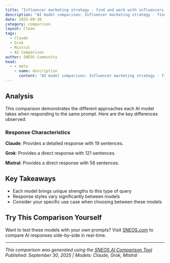 ```yaml
---
title: "Influencer marketing strategy - find and work with influencers effectively"
description: "AI model comparison: Influencer marketing strategy - find and work with influencers effectively..."
date: 2025-09-30
category: comparison
layout: Clean
tags:
  - Claude
  - Grok
  - Mistral
  - AI Comparison
author: SNEOS Community
head:
  - - meta
    - name: description
      content: "AI model comparison: Influencer marketing strategy - find and work with influencers effectively..."
---
```


<ChatComparison
  title="Influencer marketing strategy - find and work with influencers effectively"
  prompt="Influencer marketing strategy - find and work with influencers effectively"
  :responses='{
    "Claude": "# Complete Influencer Marketing Strategy Guide\n\n## 1. Strategy Foundation\n\n### Define Your Goals\n- **Brand awareness**: Reach new audiences\n- **Lead generation**: Drive traffic and conversions\n- **Sales**: Direct product promotion\n- **Community building**: Foster engagement\n- **Content creation**: Generate authentic content\n\n### Set Clear KPIs\n- Reach and impressions\n- Engagement rates\n- Click-through rates\n- Conversion rates\n- Brand mention sentiment\n- Cost per acquisition (CPA)\n\n## 2. Finding the Right Influencers\n\n### Influencer Categories\n- **Nano-influencers** (1K-10K): High engagement, niche audiences\n- **Micro-influencers** (10K-100K): Good balance of reach and engagement\n- **Macro-influencers** (100K-1M): Broader reach, professional content\n- **Mega-influencers** (1M\u002B): Maximum reach, celebrity status\n\n### Research Methods\n\n#### Free Tools\n- **Social platform search**: Use hashtags and location tags\n- **Google searches**: \u0022[niche] influencer\u0022 or \u0022[location] blogger\u0022\n- **Competitor analysis**: See who they work with\n- **Social listening**: Monitor brand mentions\n\n#### Paid Platforms\n- **AspireIQ**: Comprehensive influencer database\n- **Upfluence**: AI-powered matching\n- **Creator.co**: Focus on micro-influencers\n- **Klear**: Advanced analytics and discovery\n- **BuzzSumo**: Content and influencer research\n\n### Evaluation Criteria\n\n#### Audience Quality\n- **Demographics**: Age, location, interests\n- **Engagement rate**: Likes, comments, shares vs. followers\n- **Audience growth**: Organic vs. purchased followers\n- **Comment quality**: Genuine interactions vs. bots\n\n#### Content Assessment\n- **Brand alignment**: Values and aesthetic match\n- **Content quality**: Production value and creativity\n- **Posting frequency**: Consistent activity\n- **Previous partnerships**: Professional collaboration history\n\n#### Authenticity Checks\n- **Engagement patterns**: Consistent vs. sudden spikes\n- **Comment authenticity**: Real conversations vs. generic responses\n- **Follower analysis**: Real profiles vs. fake accounts\n- **Growth trajectory**: Organic vs. suspicious jumps\n\n## 3. Outreach Strategy\n\n### Initial Contact Template\n\u0060\u0060\u0060\nSubject: Partnership Opportunity with [Your Brand]\n\nHi [Influencer Name],\n\nI\u0027ve been following your content on [platform] and love your approach to [specific topic]. Your recent post about [specific example] really resonated with our brand values.\n\nI\u0027m reaching out from [Brand Name] because I think there could be a great partnership opportunity. We specialize in [brief brand description] and believe your audience would genuinely appreciate our [product/service].\n\nWould you be interested in exploring a collaboration? I\u0027d love to discuss how we can create something valuable for your audience while supporting your content creation.\n\nBest regards,\n[Your Name]\n\u0060\u0060\u0060\n\n### Follow-up Strategy\n- Wait 1 week before first follow-up\n- Maximum 2-3 follow-ups\n- Vary your approach (email, DM, comment)\n- Reference recent content to show ongoing engagement\n\n## 4. Partnership Structures\n\n### Compensation Models\n\n#### Monetary Payment\n- **Flat fee**: Fixed amount per post\n- **Performance-based**: Payment tied to results\n- **Retainer**: Monthly fee for ongoing partnership\n- **Revenue share**: Percentage of sales generated\n\n#### Non-Monetary Exchange\n- **Product gifting**: Free products for review\n- **Experience-based**: Events, trips, exclusive access\n- **Cross-promotion**: Mutual social media promotion\n- **Content licensing**: Rights to use their content\n\n### Campaign Types\n\n#### One-off Campaigns\n- Single post or story\n- Product launch announcements\n- Event promotion\n- Seasonal campaigns\n\n#### Long-term Partnerships\n- Brand ambassadorships\n- Ongoing content series\n- Exclusive partnerships\n- Co-created products\n\n## 5. Campaign Management\n\n### Content Guidelines\n- **Brand messaging**: Key points to communicate\n- **Visual requirements**: Logo placement, colors\n- **Hashtag strategy**: Branded and relevant tags\n- **Disclosure requirements**: #ad, #sponsored, #partnership\n- **Content approval**: Review process and timeline\n\n### Legal Considerations\n- **Contracts**: Clear terms and expectations\n- **Usage rights**: Content ownership and licensing\n- **FTC compliance**: Proper disclosure requirements\n- **Exclusivity clauses**: Competitor restrictions\n- **Performance",
    "Grok": "Influencer marketing is a powerful strategy for brands to build trust, increase visibility, and drive engagement through individuals who have a significant and loyal following on social media or other platforms. To find and work with influencers effectively, you need a well-structured approach. Below is a comprehensive influencer marketing strategy:\n\n---\n\n### **1. Define Your Goals and Objectives**\nBefore starting, clarify what you want to achieve with your influencer marketing campaign. Common goals include:\n- **Brand Awareness**: Introduce your brand or product to a wider audience.\n- **Engagement**: Increase likes, comments, shares, or other interactions.\n- **Sales/Conversions**: Drive traffic to your website or encourage purchases.\n- **Content Creation**: Leverage influencers to create authentic content for your brand.\n- **Community Building**: Build trust and loyalty among a specific audience.\n\n**Action Step**: Write down 1-3 measurable goals (e.g., increase Instagram followers by 10% in 3 months or generate 50 sales from influencer posts).\n\n---\n\n### **2. Identify Your Target Audience**\nUnderstand who you\u2019re trying to reach. Influencers have niche audiences, so aligning their followers with your target demographic is crucial.\n- Analyze your current customer base (age, gender, location, interests, pain points).\n- Use tools like Google Analytics, social media insights, or surveys to gather data.\n- Match your audience to the influencer\u2019s niche (e.g., fitness, beauty, tech, travel).\n\n**Action Step**: Create a detailed buyer persona to guide your influencer selection.\n\n---\n\n### **3. Set a Budget**\nInfluencer marketing costs can vary widely based on the influencer\u2019s reach, niche, and platform. Decide how much you\u2019re willing to spend and what type of compensation you\u2019ll offer:\n- **Paid Partnerships**: Direct payment for posts, stories, or campaigns (micro-influencers may charge $100\u2013$500 per post, while macro-influencers can charge thousands).\n- **Product Gifting**: Offering free products in exchange for a review or mention (works well with micro-influencers).\n- **Affiliate Deals**: Commission-based partnerships where influencers earn per sale or click.\n- **Hybrid Models**: Combine gifting, payment, and affiliate deals.\n\n**Action Step**: Allocate a budget and decide on compensation models based on your goals and resources.\n\n---\n\n### **4. Find the Right Influencers**\nFinding influencers who align with your brand values and audience is critical. Focus on relevance over reach (a smaller, engaged audience is often more valuable than a large, disengaged one).\n\n#### **Types of Influencers** (based on follower count):\n- **Nano-Influencers** (1k\u201310k followers): High engagement, niche focus, cost-effective.\n- **Micro-Influencers** (10k\u2013100k followers): Strong community trust, affordable, targeted.\n- **Macro-Influencers** (100k\u20131M followers): Wider reach, good for brand awareness.\n- **Celebrity Influencers** (1M\u002B followers): High visibility, expensive, less personal connection.\n\n#### **Where to Find Influencers**:\n- **Social Media Platforms**: Search hashtags related to your niche (e.g., #FitnessMotivation, #SustainableFashion) on Instagram, TikTok, or Twitter.\n- **Influencer Platforms**: Use tools like Upfluence, AspireIQ, HypeAuditor, or Influencity to search for influencers by niche, location, and engagement metrics.\n- **Competitor Analysis**: Look at who your competitors are working with by checking tagged posts or mentions.\n- **Google Search**: Search for bloggers or content creators in your niche (e.g., \u201Ctop vegan food bloggers\u201D).\n- **Referrals**: Ask your network or existing influencers for recommendations.\n\n#### **What to Look For**:\n- **Relevance**: Do their content and audience align with your brand?\n- **Engagement Rate**: Look for high interaction (likes, comments, shares) relative to follower count (3-5%\u002B is generally good).\n- **Authenticity**: Do they post genuine content, or does it feel overly promotional?\n- **Content Quality**: Are their photos, videos, or writing professional and aligned with your brand aesthetic?\n- **Values**: Do their beliefs and messaging match your brand\u2019s ethos?\n\n**Action Step**: Create a shortlist of 10\u201320 influencers who match your criteria.\n\n---\n\n### **5. Vet Influencers for Authenticity**\nBefore reaching out, ensure the influencer\u2019s following and engagement are legitimate:\n- Check for fake followers using tools like HypeAuditor or Social Blade.\n- Look at their comments\u2014are they generic or from real people?\n- Analyze their past brand collaborations to see if they align with your values.\n\n**Action Step**: Use a mix of manual checks and tools to confirm authenticity.\n\n---\n\n### **6. Craft a Personalized Outreach Strategy**\nInfluencers receive countless pitches daily, so stand out with a tailored approach:\n- **Research Them**: Mention specific content you liked (e.g., \u201CI loved your recent post about sustainable skincare!\u201D).\n- **Be Clear**: Explain why you\u2019re reaching out, what you\u2019re offering, and how the collaboration benefits them.\n- **Keep it Concise**: Avoid long emails; get to the point quickly.\n- **Personal Touch**: Address them by name and show genuine interest in their work.\n\n#### **Sample Outreach Email Template**:\n\u0060\u0060\u0060\nSubject: Collaboration Opportunity with [Your Brand Name]\n\nHi [Influencer Name],\n\nI\u2019m [Your Name] from [Your Brand], and I\u2019ve been following your content on [Platform]. I especially loved your post about [specific content]\u2014it really resonates with our audience!\n\nWe\u2019re looking to collaborate with creators like you to [briefly state goal, e.g., showcase our new eco-friendly product line]. We\u2019d love to offer [compensation, e.g., $X for a post or free product \u002B affiliate commission] in exchange for [specific deliverable, e.g., an Instagram post and story].\n\nIf you\u2019re interested, I\u2019d love to discuss details and answer any questions. Let me know what you think!\n\nBest regards,  \n[Your Name]  \n[Your Position]  \n[Your Contact Info]  \n[Your Website/Social Media]\n\u0060\u0060\u0060\n\n**Action Step**: Send personalized messages to your shortlisted influencers and track responses in a spreadsheet.\n\n---\n\n### **7. Negotiate and Set Clear Expectations**\nOnce an influencer agrees to collaborate, formalize the partnership with clear terms:\n- **Deliverables**: Specify the type (e.g., Instagram post, YouTube video) and number of posts.\n- **Timeline**: Agree on deadlines for content creation and posting.\n- **Compensation**: Confirm payment, product gifting, or affiliate terms.\n- **Brand Guidelines**: Share your brand\u2019s tone, style, and key messaging (but allow creative freedom).\n- **Usage Rights**: Clarify if you can repurpose their content for your channels.\n- **Disclosure**: Ensure they follow FTC or local guidelines (e.g., #ad or #sponsored).\n\n**Action Step**: Draft a simple contract or agreement (templates are available online) to avoid misunderstandings.\n\n---\n\n### **8. Collaborate and Build Relationships**\nTreat influencers as partners, not just vendors. Building a long-term relationship can lead to more authentic content and better results:\n- Provide products or information well in advance.\n- Be open to their creative input\u2014they know their audience best.\n- Communicate respectfully and respond promptly.\n- Show appreciation\u2014thank them for their work or offer bonuses for exceptional results.\n\n**Action Step**: Check in during the campaign to ensure everything is on track and build rapport for future collaborations.\n\n---\n\n### **9. Monitor and Measure Performance**\nTrack the success of your campaign using metrics aligned with your goals:\n- **Engagement**: Likes, comments, shares, saves.\n- **Reach/Impressions**: How many people saw the content.\n- **Traffic**: Website clicks from influencer posts (use UTM codes for tracking).\n- **Sales/Conversions**: Track affiliate links or promo codes unique to the influencer.\n- **Follower Growth**: Increase in your social media following.\n\n**Tools**: Use platform analytics (Instagram Insights, YouTube Analytics) or third-party tools like Sprout Social or Hootsuite.\n\n**Action Step**: Compile a report after the campaign to evaluate ROI and learn what worked or didn\u2019t.\n\n---\n\n### **10. Optimize and Scale**\nUse insights from your campaign to improve future collaborations:\n- Identify high-performing influencers for long-term partnerships.\n- Experiment with new platforms or content formats (e.g., Reels, live streams).\n- Test different niches or audience segments.\n- Scale your budget or efforts if the results are strong.\n\n**Action Step**: Plan your next campaign with data-driven adjustments.\n\n---\n\n### **Additional Tips for Success**\n- **Micro-Influencers Often Convert Better**: They tend to have higher engagement rates and more trust with their audience.\n- **Leverage User-Generated Content (UGC)**: Repost influencer content (with permission) to boost credibility.\n- **Stay Trendy**: Align campaigns with trending topics, holidays, or viral challenges.\n- **Be Patient**: Building relationships and seeing results can take time\u2014focus on authenticity over quick wins.\n\n---\n\nBy following this structured approach, you can effectively find, partner with, and work with influencers to achieve your marketing goals. Start small, test different strategies, and refine your process as you gain experience. If you have a specific niche or platform in mind (e.g., Instagram for beauty or TikTok for Gen Z), I can tailor the strategy further! Let me know.",
    "Mistral": "Creating an effective influencer marketing strategy involves several key steps. Here\u0027s a guide to help you find and work with influencers effectively:\n\n### 1. Define Your Goals\n- **Brand Awareness:** Increase visibility and reach.\n- **Sales:** Drive direct sales or conversions.\n- **Engagement:** Boost interaction and build a community.\n- **Content Creation:** Generate high-quality content.\n\n### 2. Identify Your Target Audience\n- **Demographics:** Age, gender, location, etc.\n- **Interests:** Hobbies, lifestyle, and preferences.\n- **Behavior:** Purchasing habits and online behavior.\n\n### 3. Research and Find Influencers\n- **Social Media Platforms:** Instagram, YouTube, TikTok, Facebook, Twitter, etc.\n- **Influencer Marketing Platforms:** Grin, Upfluence, AspireIQ, etc.\n- **Hashtags and Keywords:** Search for relevant hashtags and keywords.\n- **Competitor Analysis:** Identify influencers working with your competitors.\n\n### 4. Evaluate Influencers\n- **Relevance:** Ensure the influencer\u0027s niche aligns with your brand.\n- **Engagement Rate:** Look at likes, comments, shares, and saves.\n- **Authenticity:** Check for genuine engagement and authentic content.\n- **Reach:** Consider the number of followers, but prioritize engagement over reach.\n- **Content Quality:** Assess the quality and consistency of their content.\n\n### 5. Build Relationships\n- **Initial Contact:** Reach out with a personalized message.\n- **Collaboration Proposal:** Clearly outline your goals, expectations, and compensation.\n- **Negotiation:** Be open to negotiation on terms and compensation.\n- **Follow-Up:** Maintain communication and build a long-term relationship.\n\n### 6. Create a Campaign Plan\n- **Campaign Objectives:** Clearly define what you want to achieve.\n- **Content Guidelines:** Provide a brief but allow creative freedom.\n- **Timeline:** Set deadlines for content creation and posting.\n- **Hashtags and Tags:** Provide specific hashtags and tags to use.\n- **Tracking:** Use unique links or discount codes for tracking.\n\n### 7. Execute the Campaign\n- **Content Review:** Review content before it goes live.\n- **Engagement:** Encourage the influencer to engage with their audience.\n- **Monitoring:** Keep an eye on the campaign\u0027s performance.\n\n### 8. Measure and Analyze Results\n- **Metrics:** Track reach, engagement, conversions, and ROI.\n- **Feedback:** Gather feedback from the influencer and audience.\n- **Adjustments:** Make necessary adjustments for future campaigns.\n\n### 9. Maintain Long-Term Relationships\n- **Follow-Up:** Thank the influencer and discuss future collaborations.\n- **Continuous Engagement:** Stay in touch and engage with their content.\n- **Loyalty Programs:** Offer incentives for long-term partnerships.\n\n### 10. Legal and Ethical Considerations\n- **Disclosure:** Ensure influencers disclose sponsored content.\n- **Contracts:** Use contracts to outline terms and conditions.\n- **Compliance:** Follow platform guidelines and legal requirements.\n\n### Tools and Platforms\n- **Influencer Marketing Platforms:** Grin, Upfluence, AspireIQ.\n- **Social Media Analytics:** Hootsuite, Sprout Social.\n- **Content Creation Tools:** Canva, Adobe Creative Suite.\n\n### Best Practices\n- **Authenticity:** Ensure the influencer\u0027s content aligns with their personal brand.\n- **Transparency:** Be clear about expectations and compensation.\n- **Creative Freedom:** Allow influencers to create content in their own style.\n- **Consistency:** Maintain a consistent brand message across all influencers.\n\nBy following these steps, you can create a robust influencer marketing strategy that effectively reaches your target audience and achieves your business goals."
  }'
  published-date="22:46"
/>

## Analysis

This comparison demonstrates the different approaches each AI model takes when responding to the same prompt. Here are the key differences observed:

### Response Characteristics

**Claude**: Provides a detailed response with 19 sentences. 

**Grok**: Provides a direct response with 121 sentences. 

**Mistral**: Provides a direct response with 56 sentences. 

## Key Takeaways

- Each model brings unique strengths to this type of query
- Response styles vary significantly between models
- Consider your specific use case when choosing between these models

## Try This Comparison Yourself

Want to test these models with your own prompts? Visit [SNEOS.com](https://sneos.com) to compare AI responses side-by-side in real-time.

---

*This comparison was generated using the [SNEOS AI Comparison Tool](https://sneos.com)*
*Published: September 30, 2025 | Models: Claude, Grok, Mistral*
